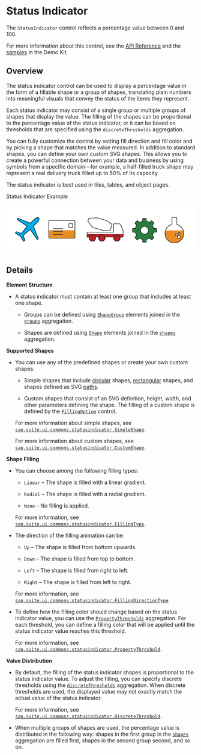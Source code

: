 <!-- loio8d5664a644f14063aa05cc8d18aa56eb -->

# Status Indicator

The `StatusIndicator` control reflects a percentage value between 0 and 100.

For more information about this control, see the [API Reference](https://ui5.sap.com/#/api/sap.suite.ui.commons.statusindicator) and the [samples](https://ui5.sap.com/#/entity/sap.suite.ui.commons.StatusIndicator) in the Demo Kit.



<a name="loio8d5664a644f14063aa05cc8d18aa56eb__section_dhm_3zj_3bb"/>

## Overview

The status indicator control can be used to display a percentage value in the form of a fillable shape or a group of shapes, translating plain numbers into meaningful visuals that convey the status of the items they represent.

Each status indicator may consist of a single group or multiple groups of shapes that display the value. The filling of the shapes can be proportional to the percentage value of the status indicator, or it can be based on thresholds that are specified using the `discreteThresholds` aggregation.

You can fully customize the control by setting fill direction and fill color and by picking a shape that matches the value measured. In addition to standard shapes, you can define your own custom SVG shapes. This allows you to create a powerful connection between your data and business by using symbols from a specific domain—for example, a half-filled truck shape may represent a real delivery truck filled up to 50% of its capacity.

The status indicator is best used in tiles, tables, and object pages.

   
  
<a name="loio8d5664a644f14063aa05cc8d18aa56eb__fig_lr3_thv_4bb"/>Status Indicator Example

 ![Status Indicator Example](images/Status_Indicator_screenshot_5f85d40.png "Status Indicator Example") 



<a name="loio8d5664a644f14063aa05cc8d18aa56eb__section_b4l_jzj_3bb"/>

## Details

**Element Structure**

-   A status indicator must contain at least one group that includes at least one shape.

    -   Groups can be defined using [`ShapeGroup`](https://ui5.sap.com/#/api/sap.suite.ui.commons.statusindicator.ShapeGroup) elements joined in the [`groups`](https://ui5.sap.com/#/api/sap.suite.ui.commons.statusindicator.StatusIndicator) aggregation.

    -   Shapes are defined using [`Shape`](https://ui5.sap.com/#/api/sap.suite.ui.commons.statusindicator.Shape) elements joined in the [`shapes`](https://ui5.sap.com/#/api/sap.suite.ui.commons.statusindicator.ShapeGroup) aggregation.



**Supported Shapes**

-   You can use any of the predefined shapes or create your own custom shapes:

    -   Simple shapes that include [circular](https://ui5.sap.com/#/api/sap.suite.ui.commons.statusindicator.Circle) shapes, [rectangular](https://ui5.sap.com/#/api/sap.suite.ui.commons.statusindicator.Rectangle) shapes, and shapes defined as SVG [paths](https://ui5.sap.com/#/api/sap.suite.ui.commons.statusindicator.Path).

    -   Custom shapes that consist of an SVG definition, height, width, and other parameters defining the shape. The filling of a custom shape is defined by the [`FillingOption`](https://ui5.sap.com/#/api/sap.suite.ui.commons.statusindicator.FillingOption) control.


    For more information about simple shapes, see [ `sap.suite.ui.commons.statusindicator.SimpleShape`](https://ui5.sap.com/#/api/sap.suite.ui.commons.statusindicator.SimpleShape).

    For more information about custom shapes, see [ `sap.suite.ui.commons.statusindicator.CustomShape`](https://ui5.sap.com/#/api/sap.suite.ui.commons.statusindicator.CustomShape).


**Shape Filling**

-   You can choose among the following filling types:

    -   `Linear` – The shape is filled with a linear gradient.

    -   `Radial` – The shape is filled with a radial gradient.

    -   `None` – No filling is applied.


    For more information, see [ `sap.suite.ui.commons.statusindicator.FillingType`](https://ui5.sap.com/#/api/sap.suite.ui.commons.statusindicator.FillingType).

-   The direction of the filling animation can be:

    -   `Up` – The shape is filled from bottom upwards.

    -   `Down` – The shape is filled from top to bottom.

    -   `Left` – The shape is filled from right to left.

    -   `Right` – The shape is filled from left to right.


    For more information, see [ `sap.suite.ui.commons.statusindicator.FillingDirectionType`](https://ui5.sap.com/#/api/sap.suite.ui.commons.statusindicator.FillingDirectionType).

-   To define how the filling color should change based on the status indicator value, you can use the [`PropertyThresholds`](https://ui5.sap.com/#/api/sap.suite.ui.commons.statusindicator.StatusIndicator) aggregation. For each threshold, you can define a filling color that will be applied until the status indicator value reaches this threshold.

    For more information, see [ `sap.suite.ui.commons.statusindicator.PropertyThreshold`](https://ui5.sap.com/#/api/sap.suite.ui.commons.statusindicator.PropertyThreshold).


**Value Distribution**

-   By default, the filling of the status indicator shapes is proportional to the status indicator value. To adjust the filling, you can specify discrete thresholds using the [`discreteThresholds`](https://ui5.sap.com/#/api/sap.suite.ui.commons.statusindicator.StatusIndicator) aggregation. When discrete thresholds are used, the displayed value may not exactly match the actual value of the status indicator.

    For more information, see [ `sap.suite.ui.commons.statusindicator.DiscreteThreshold`](https://ui5.sap.com/#/api/sap.suite.ui.commons.statusindicator.DiscreteThreshold).

-   When multiple groups of shapes are used, the percentage value is distributed in the following way: shapes in the first group in the [`shapes`](https://ui5.sap.com/#/api/sap.suite.ui.commons.statusindicator.ShapeGroup) aggregation are filled first, shapes in the second group second, and so on.


